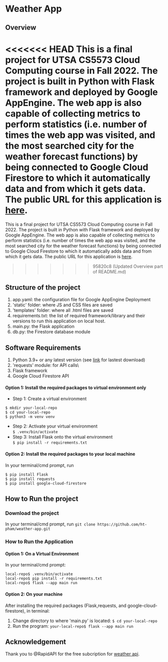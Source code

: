 # Weather App
## Overview
<<<<<<< HEAD
This is a final project for UTSA CS5573 Cloud Computing course in Fall 2022. The project is built in Python with Flask framework and deployed by Google AppEngine. The web app is also capable of collecting metrics to perform statistics (i.e. number of times the web app was visited, and the most searched city for the weather forecast functions) by being connected to Google Cloud Firestore to which it automatically data and from which it gets data. The public URL for this application is [here](https://cloud-computing-fall22.uc.r.appspot.com).
=======
This is a final project for UTSA CS5573 Cloud Computing course in Fall 2022. The project is built in Python with Flask framework and deployed by Google AppEngine. The web app is also capable of collecting metrics to perform statistics (i.e. number of times the web app was visited, and the most searched city for the weather forecast functions) by being connected to Google Cloud Firestore to which it automatically adds data and from which it gets data. The public URL for this application is [here](https://cloud-computing-fall22.uc.r.appspot.com).
>>>>>>> 95820c8 (Updated Overview part of README.md)
## Structure of the project
1. app.yaml: the configuration file for Google AppEngine Deployment
2. 'static' folder: where JS and CSS files are saved
3. 'templates' folder: where all .html files are saved
4. requirements.txt: the list of required framework/library and their versions to run this application on local host.
5. main.py: the Flask application
6. db.py: the Firestore database module
## Software Requirements
1. Python 3.9+ or any latest version (see [link](https://www.python.org/downloads/) for lastest download)
2. 'requests' module: for API calls\
3. Flask framework
4. Google Cloud Firestore API

#### Option 1: Install the required packages to virtual environment only
- Step 1: Create a virtual environment
```
$ mkdir your-local-repo
$ cd your-local-repo
$ python3 -m venv venv
```
- Step 2: Activate your virtual environment\
```$ .venv/bin/activate```
- Step 3: Install Flask onto the virtual environment\
```$ pip install -r requirements.txt```



#### Option 2: Install the required packages to your local machine
In your terminal/cmd prompt, run 
```
$ pip install Flask
$ pip install requests
$ pip install google-cloud-firestore
```

## How to Run the project
### Download the project
In your terminal/cmd prompt, run ```git clone https://github.com/ht-pham/weather-app.git```
### How to Run the Application
#### Option 1: On a Virtual Environment
In your terminal/cmd prompt:
```
local-repo$ .venv/bin/activate
local-repo$ pip install -r requirements.txt
local-repo$ flask --app main run
```
#### Option 2: On your machine
After installing the required packages (Flask,requests, and google-cloud-firestore), in terminal:
1. Change directory to where 'main.py' is located: ```$ cd your-local-repo```
2. Run the program: ```your-local-repo$ flask --app main run```
## Acknowledgement
Thank you to @RapidAPI for the free subcription for [weather api](https://rapidapi.com/weatherapi/api/weatherapi-com/).

